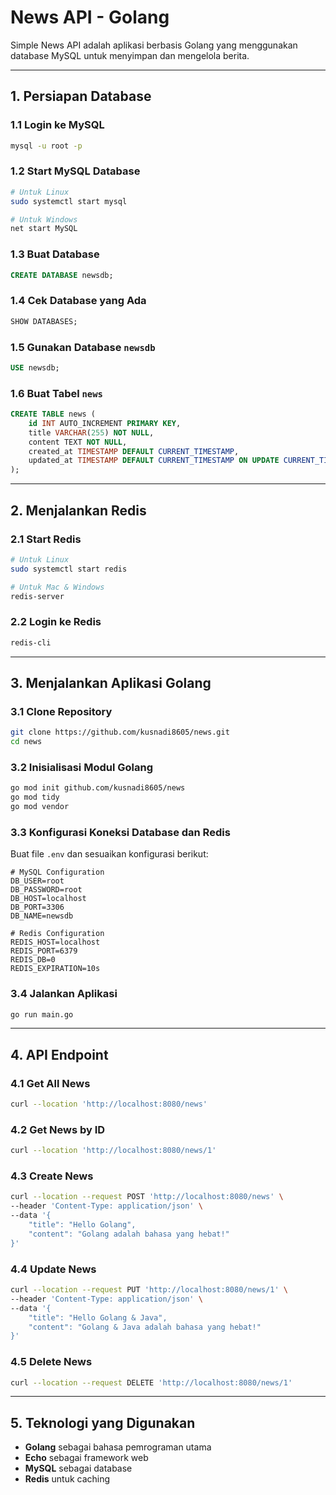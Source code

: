 # News API - Golang

Simple News API adalah aplikasi berbasis Golang yang menggunakan database MySQL untuk menyimpan dan mengelola berita.

---

## 1. Persiapan Database

### 1.1 Login ke MySQL
```sh
mysql -u root -p
```

### 1.2 Start MySQL Database
```sh
# Untuk Linux
sudo systemctl start mysql  

# Untuk Windows
net start MySQL             
```

### 1.3 Buat Database
```sql
CREATE DATABASE newsdb;
```

### 1.4 Cek Database yang Ada
```sql
SHOW DATABASES;
```

### 1.5 Gunakan Database `newsdb`
```sql
USE newsdb;
```

### 1.6 Buat Tabel `news`
```sql
CREATE TABLE news (
    id INT AUTO_INCREMENT PRIMARY KEY,
    title VARCHAR(255) NOT NULL,
    content TEXT NOT NULL,
    created_at TIMESTAMP DEFAULT CURRENT_TIMESTAMP,
    updated_at TIMESTAMP DEFAULT CURRENT_TIMESTAMP ON UPDATE CURRENT_TIMESTAMP
);
```

---

## 2. Menjalankan Redis

### 2.1 Start Redis
```sh
# Untuk Linux
sudo systemctl start redis  

# Untuk Mac & Windows
redis-server                
```

### 2.2 Login ke Redis
```sh
redis-cli
```

---

## 3. Menjalankan Aplikasi Golang

### 3.1 Clone Repository
```sh
git clone https://github.com/kusnadi8605/news.git
cd news
```

### 3.2 Inisialisasi Modul Golang
```sh
go mod init github.com/kusnadi8605/news
go mod tidy
go mod vendor
```

### 3.3 Konfigurasi Koneksi Database dan Redis
Buat file `.env` dan sesuaikan konfigurasi berikut:
```
# MySQL Configuration
DB_USER=root
DB_PASSWORD=root
DB_HOST=localhost
DB_PORT=3306
DB_NAME=newsdb

# Redis Configuration
REDIS_HOST=localhost
REDIS_PORT=6379
REDIS_DB=0
REDIS_EXPIRATION=10s
```

### 3.4 Jalankan Aplikasi
```sh
go run main.go
```

---

## 4. API Endpoint

### 4.1 Get All News
```sh
curl --location 'http://localhost:8080/news'
```

### 4.2 Get News by ID
```sh
curl --location 'http://localhost:8080/news/1'
```

### 4.3 Create News
```sh
curl --location --request POST 'http://localhost:8080/news' \
--header 'Content-Type: application/json' \
--data '{
    "title": "Hello Golang",
    "content": "Golang adalah bahasa yang hebat!"
}'
```

### 4.4 Update News
```sh
curl --location --request PUT 'http://localhost:8080/news/1' \
--header 'Content-Type: application/json' \
--data '{
    "title": "Hello Golang & Java",
    "content": "Golang & Java adalah bahasa yang hebat!"
}'
```

### 4.5 Delete News
```sh
curl --location --request DELETE 'http://localhost:8080/news/1'
```

---

## 5. Teknologi yang Digunakan
- **Golang** sebagai bahasa pemrograman utama
- **Echo** sebagai framework web
- **MySQL** sebagai database
- **Redis** untuk caching


